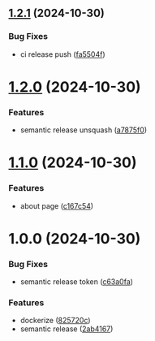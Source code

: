 ## [1.2.1](https://github.com/liskeee/blog/compare/v1.2.0...v1.2.1) (2024-10-30)


### Bug Fixes

* ci release push ([fa5504f](https://github.com/liskeee/blog/commit/fa5504fa53b104e25e3f7199a267744d613e84b5))

# [1.2.0](https://github.com/liskeee/blog/compare/v1.1.0...v1.2.0) (2024-10-30)


### Features

* semantic release unsquash ([a7875f0](https://github.com/liskeee/blog/commit/a7875f057ab8be62f5a8af0173075774fa850e08))

# [1.1.0](https://github.com/liskeee/blog/compare/v1.0.0...v1.1.0) (2024-10-30)


### Features

* about page ([c167c54](https://github.com/liskeee/blog/commit/c167c549d72d3fe9204112e1a85658e3323fed7c))

# 1.0.0 (2024-10-30)


### Bug Fixes

* semantic release token ([c63a0fa](https://github.com/liskeee/blog/commit/c63a0fa219a3699badfac5c26ef9d0ee22e01c01))


### Features

* dockerize ([825720c](https://github.com/liskeee/blog/commit/825720caef75488ddbfb7b67083dd909d1c04f75))
* semantic release ([2ab4167](https://github.com/liskeee/blog/commit/2ab4167e7eb28a856fae81976c9a39d277db68e1))
